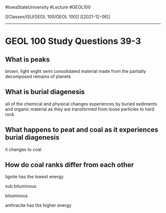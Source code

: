 
#IowaStateUniversity  #Lecture  #GEOL100

[[Classes/ISU/GEOL 100/GEOL 100]] [[2021-12-06]]

---


# GEOL 100 Study Questions 39-3

## What is peaks

brown, light wight semi consolidated material made from the partially decomposed remains of planets 

## What is burial diagenesis 

all of the chemical and physical changes experiences by buried sediments and organic material as they are transformed from loose particles to hard rock

## What happens to peat and coal as it experiences burial diagenesis 

it changes to coal 

## How do coal ranks differ from each other 

lignite has the lowest energy 

sub bituminous 

bituminous 

anthracite has the higher energy 